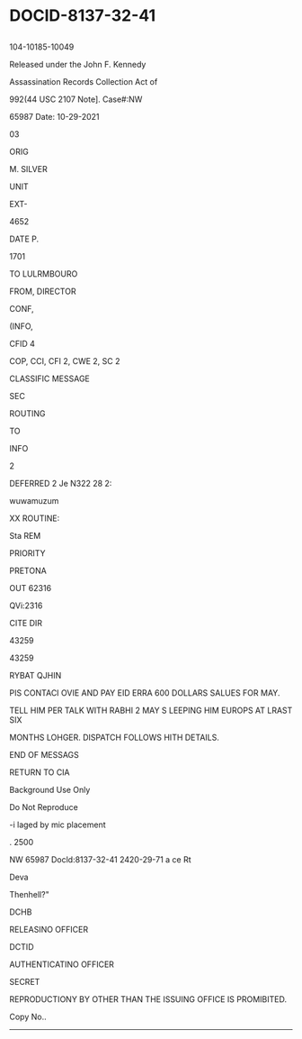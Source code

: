 # DOCID-8137-32-41

##
104-10185-10049

Released under the John F. Kennedy

Assassination Records Collection Act of

992(44 USC 2107 Note]. Case#:NW

65987 Date: 10-29-2021

03

ORIG

M. SILVER

UNIT

EXT-

4652

DATE P.

1701

TO LULRMBOURO

FROM, DIRECTOR

CONF,

(INFO,

CFID 4

COP, CCI, CFI 2, CWE 2, SC 2

CLASSIFIC MESSAGE

SEC

ROUTING

TO

INFO

2

DEFERRED 2 Je N322 28 2:

wuwamuzum

XX ROUTINE:

Sta REM

PRIORITY

PRETONA

OUT 62316

QVi:2316

CITE DIR

43259

43259

RYBAT QJHIN

PIS CONTACI OVIE AND PAY EID ERRA 600 DOLLARS SALUES FOR MAY.

TELL HIM PER TALK WITH RABHI 2 MAY S LEEPING HIM EUROPS AT LRAST SIX

MONTHS LOHGER. DISPATCH FOLLOWS HITH DETAILS.

END OF MESSAGS

RETURN TO CIA

Background Use Only

Do Not Reproduce

-i laged by mic placement

. 2500

NW 65987 Docld:8137-32-41
2420-29-71 a ce Rt

Deva

Thenhell?"

DCHB

RELEASINO OFFICER

DCTID

AUTHENTICATINO OFFICER

SECRET

REPRODUCTIONY BY OTHER THAN THE ISSUING OFFICE IS PROMIBITED.

Copy No..

---


